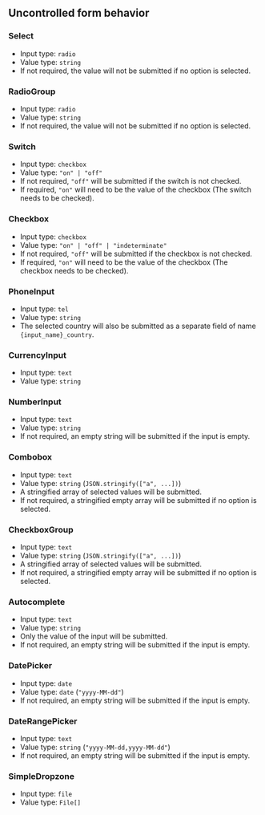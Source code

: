 ## Uncontrolled form behavior

### Select

- Input type: `radio`
- Value type: `string`
- If not required, the value will not be submitted if no option is selected.

### RadioGroup

- Input type: `radio`
- Value type: `string`
- If not required, the value will not be submitted if no option is selected.

### Switch

- Input type: `checkbox`
- Value type: `"on" | "off"`
- If not required, `"off"` will be submitted if the switch is not checked.
- If required, `"on"` will need to be the value of the checkbox (The switch needs to be checked).

### Checkbox

- Input type: `checkbox`
- Value type: `"on" | "off" | "indeterminate"`
- If not required, `"off"` will be submitted if the checkbox is not checked.
- If required, `"on"` will need to be the value of the checkbox (The checkbox needs to be checked).

### PhoneInput

- Input type: `tel`
- Value type: `string`
- The selected country will also be submitted as a separate field of name `{input_name}_country`.

### CurrencyInput

- Input type: `text`
- Value type: `string`

### NumberInput

- Input type: `text`
- Value type: `string`
- If not required, an empty string will be submitted if the input is empty.

### Combobox

- Input type: `text`
- Value type: `string` (`JSON.stringify(["a", ...])`)
- A stringified array of selected values will be submitted.
- If not required, a stringified empty array will be submitted if no option is selected.

### CheckboxGroup

- Input type: `text`
- Value type: `string` (`JSON.stringify(["a", ...])`)
- A stringified array of selected values will be submitted.
- If not required, a stringified empty array will be submitted if no option is selected.

### Autocomplete

- Input type: `text`
- Value type: `string`
- Only the value of the input will be submitted.
- If not required, an empty string will be submitted if the input is empty.

### DatePicker

- Input type: `date`
- Value type: `date` (`"yyyy-MM-dd"`)
- If not required, an empty string will be submitted if the input is empty.

### DateRangePicker

- Input type: `text`
- Value type: `string` (`"yyyy-MM-dd,yyyy-MM-dd"`)
- If not required, an empty string will be submitted if the input is empty.

### SimpleDropzone

- Input type: `file`
- Value type: `File[]`
